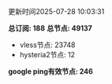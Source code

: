 更新时间2025-07-28 10:03:31

**总订阅: 188**
**总节点: 49137**
- vless节点: 23748
- hysteria2节点: 12

**google ping有效节点: 246**
